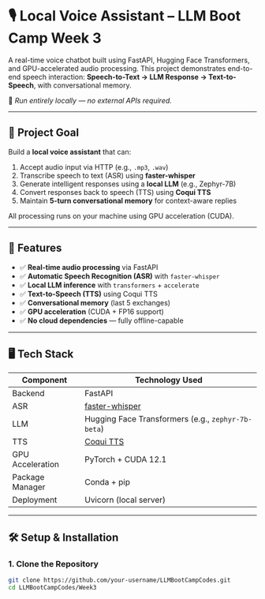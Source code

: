 # 🎙️ Local Voice Assistant – LLM Boot Camp Week 3

A real-time voice chatbot built using FastAPI, Hugging Face Transformers, and GPU-accelerated audio processing. This project demonstrates end-to-end speech interaction: **Speech-to-Text → LLM Response → Text-to-Speech**, with conversational memory.

🚀 *Run entirely locally — no external APIs required.*

---

## 🎯 Project Goal

Build a **local voice assistant** that can:
1. Accept audio input via HTTP (e.g., `.mp3`, `.wav`)
2. Transcribe speech to text (ASR) using **faster-whisper**
3. Generate intelligent responses using a **local LLM** (e.g., Zephyr-7B)
4. Convert responses back to speech (TTS) using **Coqui TTS**
5. Maintain **5-turn conversational memory** for context-aware replies

All processing runs on your machine using GPU acceleration (CUDA).

---

## 🧩 Features

- ✅ **Real-time audio processing** via FastAPI
- ✅ **Automatic Speech Recognition (ASR)** with `faster-whisper`
- ✅ **Local LLM inference** with `transformers` + `accelerate`
- ✅ **Text-to-Speech (TTS)** using Coqui TTS
- ✅ **Conversational memory** (last 5 exchanges)
- ✅ **GPU acceleration** (CUDA + FP16 support)
- ✅ **No cloud dependencies** — fully offline-capable

---

## 🖥️ Tech Stack

| Component        | Technology Used |
|------------------|-----------------|
| Backend          | FastAPI         |
| ASR              | [faster-whisper](https://github.com/guillaumekln/faster-whisper) |
| LLM              | Hugging Face Transformers (e.g., `zephyr-7b-beta`) |
| TTS              | [Coqui TTS](https://github.com/coqui-ai/TTS) |
| GPU Acceleration | PyTorch + CUDA 12.1 |
| Package Manager  | Conda + pip     |
| Deployment       | Uvicorn (local server) |

---

## 🛠️ Setup & Installation

### 1. Clone the Repository
```bash
git clone https://github.com/your-username/LLMBootCampCodes.git
cd LLMBootCampCodes/Week3
